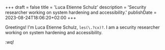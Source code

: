 +++
draft = false
title = 'Luca Etienne Schulz'
description = 'Security researcher working on system hardening and accessibility.'
publishDate = 2023-08-24T18:06:20+02:00
+++

Greetings! I'm Luca Etienne Schulz, `les(\.?cx)?`. I am a security researcher working on system hardening and accessibility.

:wq!